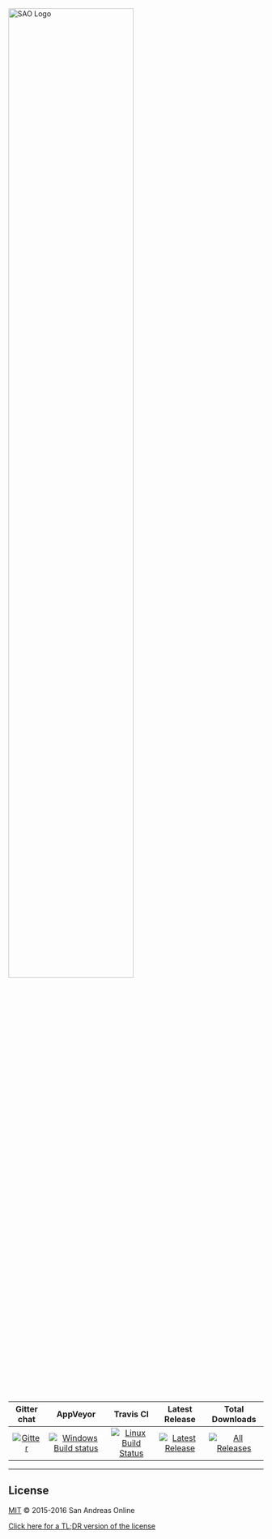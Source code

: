 <img src="https://cdn.pbrd.co/images/cX4GNpEQn.png" width="70%" height="70%" alt="SAO Logo" />

| Gitter chat | AppVeyor | Travis CI | Latest Release | Total Downloads |
| :---: | :---: | :---: | :---: | :---: |
| [![Gitter](https://badges.gitter.im/sanandreasonline/sao.svg)](https://gitter.im/sanandreasonline/sao?utm_source=badge&utm_medium=badge&utm_campaign=pr-badge&utm_content=badge) | [![Windows Build status](https://ci.appveyor.com/api/projects/status/by4y444pfbjhuuim/branch/master?svg=true)](https://ci.appveyor.com/project/sanandreasonline/sao/branch/master) | [![Linux Build Status](https://travis-ci.org/sanandreasonline/sao.svg?branch=master)](https://travis-ci.org/sanandreasonline/sao) | [![Latest Release](https://img.shields.io/github/downloads/sanandreasonline/sao/latest/total.svg)](https://github.com/sanandreasonline/sao/releases/latest) | [![All Releases](https://img.shields.io/github/downloads/sanandreasonline/sao/total.svg)](https://github.com/sanandreasonline/sao/releases) |

-------------------------------------------------

## License

[MIT](LICENSE.md) © 2015-2016 San Andreas Online

[Click here for a TL;DR version of the license](https://www.tldrlegal.com/l/mit)
